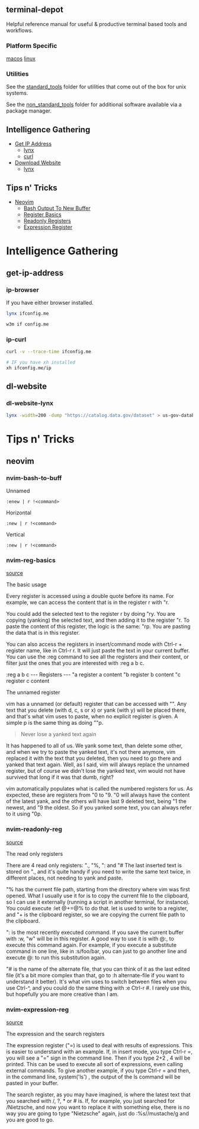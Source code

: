## terminal-depot
Helpful reference manual for useful &amp; productive terminal based tools and workflows.

### Platform Specific

[macos](/macos/README.md)
[linux](/linux/README.md)

### Utilities

See the [standard_tools](standard_tools/README.md) folder for utilities that come out of the box for unix systems.

See the [non_standard_tools](non_standard_tools/README.md) folder for additional software available via a package manager.

## Intelligence Gathering

- [Get IP Address](#get-ip-address)
  - [lynx](#ip-browser)
  - [curl](#ip-curl)
- [Download Website](#dl-website)
  - [lynx](#dl-website-lynx)

## Tips n' Tricks

- [Neovim](#neovim)
  - [Bash Output To New Buffer](#nvim-bash-to-buff)
  - [Register Basics](#nvim-reg-basics)
  - [Readonly Registers](#nvim-readonly-reg)
  - [Expression Register](#nvim-expression-reg)

# Intelligence Gathering

## get-ip-address

### ip-browser

If you have either browser installed.

```bash
lynx ifconfig.me

w3m if config.me
```

### ip-curl

```bash
curl -v --trace-time ifconfig.me

# IF you have xh installed
xh ifconfig.me/ip
```

## dl-website

### dl-website-lynx

```bash
lynx -width=200 -dump "https://catalog.data.gov/dataset" > us-gov-databases.txt
```

# Tips n' Tricks

## neovim

### nvim-bash-to-buff

Unnamed

```
:enew | r !<command>
```

Horizontal

```
:new | r !<command>
```

Vertical

```
:new | r !<command>
```

### nvim-reg-basics

[source](https://www.brianstorti.com/vim-registers/)

  The basic usage

   Every register is accessed using a double quote before its name. For example, we can access the content that is in the register r with "r.

   You could add the selected text to the register r by doing "ry. You are copying (yanking) the selected text, and then adding it to the register "r. To paste the content of this register, the
   logic is the same: "rp. You are pasting the data that is in this register.

   You can also access the registers in insert/command mode with Ctrl-r + register name, like in Ctrl-r r. It will just paste the text in your current buffer. You can use the :reg command to see
   all the registers and their content, or filter just the ones that you are interested with :reg a b c.

:reg a b c
--- Registers ---
"a   register a content
"b   register b content
"c   register c content

  The unnamed register

   vim has a unnamed (or default) register that can be accessed with "". Any text that you delete (with d, c, s or x) or yank (with y) will be placed there, and that's what vim uses to paste,
   when no explicit register is given. A simple p is the same thing as doing ""p.

   > Never lose a yanked text again

   It has happened to all of us. We yank some text, than delete some other, and when we try to paste the yanked text, it's not there anymore, vim replaced it with the text that you deleted, then
   you need to go there and yanked that text again.
   Well, as I said, vim will always replace the unnamed register, but of course we didn't lose the yanked text, vim would not have survived that long if it was that dumb, right?

   vim automatically populates what is called the numbered registers for us. As expected, these are registers from "0 to "9.
   "0 will always have the content of the latest yank, and the others will have last 9 deleted text, being "1 the newest, and "9 the oldest. So if you yanked some text, you can always refer to
   it using "0p.

### nvim-readonly-reg

[source](https://www.brianstorti.com/vim-registers/)

The read only registers

  There are 4 read only registers: "., "%, ": and "#
  The last inserted text is stored on "., and it's quite handy if you need to write the same text twice, in different places, not needing to yank and paste.

  "% has the current file path, starting from the directory where vim was first opened. What I usually use it for is to copy the current file to the clipboard, so I can use it externally
  (running a script in another terminal, for instance). You could execute :let @+=@% to do that. let is used to write to a register, and "+ is the clipboard register, so we are copying the
  current file path to the clipboard.

  ": is the most recently executed command. If you save the current buffer with :w, "w" will be in this register. A good way to use it is with @:, to execute this command again. For example, if
  you execute a substitute command in one line, like in :s/foo/bar, you can just to go another line and execute @: to run this substitution again.

  "# is the name of the alternate file, that you can think of it as the last edited file (it's a bit more complex than that, go to :h alternate-file if you want to understand it better). It's
  what vim uses to switch between files when you use Ctrl-^, and you could do the same thing with :e Ctrl-r #. I rarely use this, but hopefully you are more creative than I am.

### nvim-expression-reg

[source](https://www.brianstorti.com/vim-registers/)

The expression and the search registers

  The expression register ("=) is used to deal with results of expressions. This is easier to understand with an example. If, in insert mode, you type Ctrl-r =, you will see a "=" sign in the command line. Then if you type 2+2
  <enter>, 4 will be printed. This can be used to execute all sort of expressions, even calling external commands. To give another example, if you type Ctrl-r = and then, in the command line, system('ls') <enter>, the output of the
  ls command will be pasted in your buffer.

  The search register, as you may have imagined, is where the latest text that you searched with /, ?, * or # is. If, for example, you just searched for /Nietzsche, and now you want to replace it with something else, there is no way
  you are going to type "Nietzsche" again, just do :%s/<Ctrl-r />/mustache/g and you are good to go.
